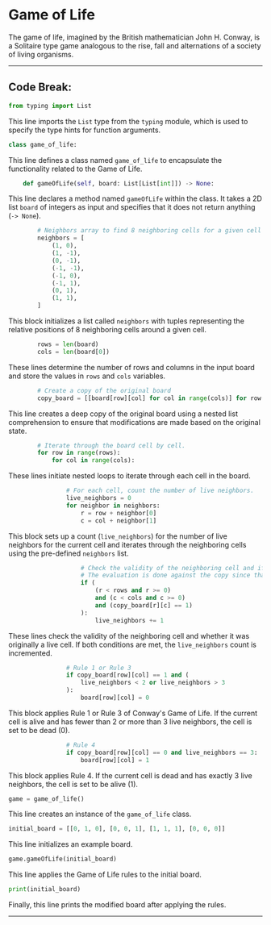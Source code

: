# Game of Life

The game of life, imagined by the British mathematician John H. Conway, is a Solitaire type game analogous to the rise, fall and alternations of a society of living organisms.

-----

## Code Break:

```python
from typing import List
```
This line imports the `List` type from the `typing` module, which is used to specify the type hints for function arguments.

```python
class game_of_life:
```
This line defines a class named `game_of_life` to encapsulate the functionality related to the Game of Life.

```python
    def gameOfLife(self, board: List[List[int]]) -> None:
```
This line declares a method named `gameOfLife` within the class. It takes a 2D list `board` of integers as input and specifies that it does not return anything (`-> None`).

```python
        # Neighbors array to find 8 neighboring cells for a given cell
        neighbors = [
            (1, 0),
            (1, -1),
            (0, -1),
            (-1, -1),
            (-1, 0),
            (-1, 1),
            (0, 1),
            (1, 1),
        ]
```
This block initializes a list called `neighbors` with tuples representing the relative positions of 8 neighboring cells around a given cell.

```python
        rows = len(board)
        cols = len(board[0])
```
These lines determine the number of rows and columns in the input board and store the values in `rows` and `cols` variables.

```python
        # Create a copy of the original board
        copy_board = [[board[row][col] for col in range(cols)] for row in range(rows)]
```
This line creates a deep copy of the original board using a nested list comprehension to ensure that modifications are made based on the original state.

```python
        # Iterate through the board cell by cell.
        for row in range(rows):
            for col in range(cols):
```
These lines initiate nested loops to iterate through each cell in the board.

```python
                # For each cell, count the number of live neighbors.
                live_neighbors = 0
                for neighbor in neighbors:
                    r = row + neighbor[0]
                    c = col + neighbor[1]
```
This block sets up a count (`live_neighbors`) for the number of live neighbors for the current cell and iterates through the neighboring cells using the pre-defined `neighbors` list.

```python
                    # Check the validity of the neighboring cell and if it was originally a live cell.
                    # The evaluation is done against the copy since that is never updated.
                    if (
                        (r < rows and r >= 0)
                        and (c < cols and c >= 0)
                        and (copy_board[r][c] == 1)
                    ):
                        live_neighbors += 1
```
These lines check the validity of the neighboring cell and whether it was originally a live cell. If both conditions are met, the `live_neighbors` count is incremented.

```python
                # Rule 1 or Rule 3
                if copy_board[row][col] == 1 and (
                    live_neighbors < 2 or live_neighbors > 3
                ):
                    board[row][col] = 0
```
This block applies Rule 1 or Rule 3 of Conway's Game of Life. If the current cell is alive and has fewer than 2 or more than 3 live neighbors, the cell is set to be dead (0).

```python
                # Rule 4
                if copy_board[row][col] == 0 and live_neighbors == 3:
                    board[row][col] = 1
```
This block applies Rule 4. If the current cell is dead and has exactly 3 live neighbors, the cell is set to be alive (1).

```python
game = game_of_life()
```
This line creates an instance of the `game_of_life` class.

```python
initial_board = [[0, 1, 0], [0, 0, 1], [1, 1, 1], [0, 0, 0]]
```
This line initializes an example board.

```python
game.gameOfLife(initial_board)
```
This line applies the Game of Life rules to the initial board.

```python
print(initial_board)
```
Finally, this line prints the modified board after applying the rules.

------